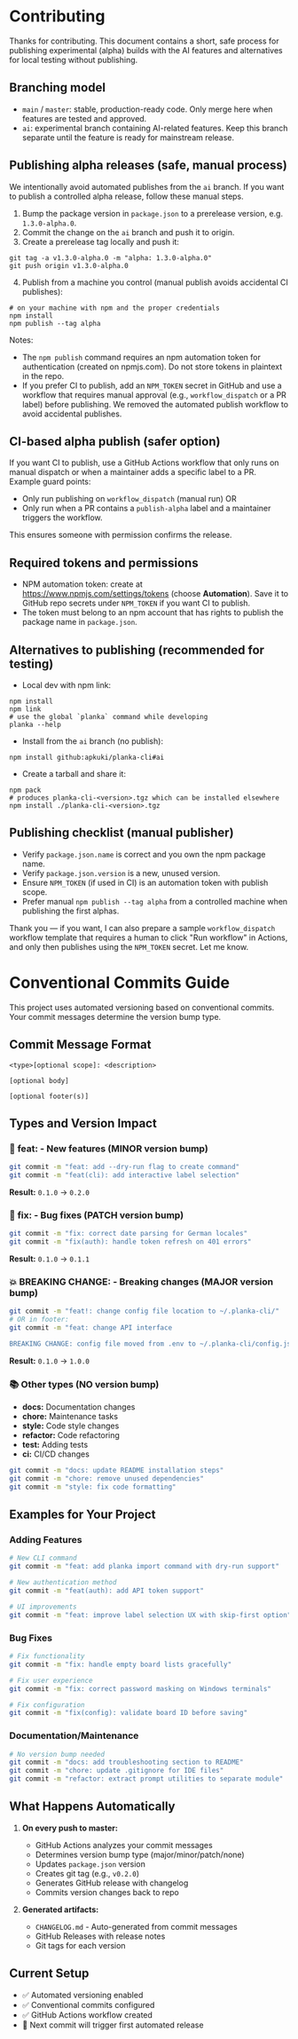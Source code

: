 # Contributing

Thanks for contributing. This document contains a short, safe process for publishing experimental (alpha) builds with the AI features and alternatives for local testing without publishing.

## Branching model

- `main` / `master`: stable, production-ready code. Only merge here when features are tested and approved.
- `ai`: experimental branch containing AI-related features. Keep this branch separate until the feature is ready for mainstream release.

## Publishing alpha releases (safe, manual process)

We intentionally avoid automated publishes from the `ai` branch. If you want to publish a controlled alpha release, follow these manual steps.

1. Bump the package version in `package.json` to a prerelease version, e.g. `1.3.0-alpha.0`.
2. Commit the change on the `ai` branch and push it to origin.
3. Create a prerelease tag locally and push it:

```pwsh
git tag -a v1.3.0-alpha.0 -m "alpha: 1.3.0-alpha.0"
git push origin v1.3.0-alpha.0
```

4. Publish from a machine you control (manual publish avoids accidental CI publishes):

```pwsh
# on your machine with npm and the proper credentials
npm install
npm publish --tag alpha
```

Notes:
- The `npm publish` command requires an npm automation token for authentication (created on npmjs.com). Do not store tokens in plaintext in the repo.
- If you prefer CI to publish, add an `NPM_TOKEN` secret in GitHub and use a workflow that requires manual approval (e.g., `workflow_dispatch` or a PR label) before publishing. We removed the automated publish workflow to avoid accidental publishes.

## CI-based alpha publish (safer option)

If you want CI to publish, use a GitHub Actions workflow that only runs on manual dispatch or when a maintainer adds a specific label to a PR. Example guard points:

- Only run publishing on `workflow_dispatch` (manual run) OR
- Only run when a PR contains a `publish-alpha` label and a maintainer triggers the workflow.

This ensures someone with permission confirms the release.

## Required tokens and permissions

- NPM automation token: create at https://www.npmjs.com/settings/tokens (choose **Automation**). Save it to GitHub repo secrets under `NPM_TOKEN` if you want CI to publish.
- The token must belong to an npm account that has rights to publish the package name in `package.json`.

## Alternatives to publishing (recommended for testing)

- Local dev with npm link:

```pwsh
npm install
npm link
# use the global `planka` command while developing
planka --help
```

- Install from the `ai` branch (no publish):

```pwsh
npm install github:apkuki/planka-cli#ai
```

- Create a tarball and share it:

```pwsh
npm pack
# produces planka-cli-<version>.tgz which can be installed elsewhere
npm install ./planka-cli-<version>.tgz
```

## Publishing checklist (manual publisher)

- Verify `package.json.name` is correct and you own the npm package name.
- Verify `package.json.version` is a new, unused version.
- Ensure `NPM_TOKEN` (if used in CI) is an automation token with publish scope.
- Prefer manual `npm publish --tag alpha` from a controlled machine when publishing the first alphas.

Thank you — if you want, I can also prepare a sample `workflow_dispatch` workflow template that requires a human to click "Run workflow" in Actions, and only then publishes using the `NPM_TOKEN` secret. Let me know.
# Conventional Commits Guide

This project uses automated versioning based on conventional commits. Your commit messages determine the version bump type.

## Commit Message Format

```
<type>[optional scope]: <description>

[optional body]

[optional footer(s)]
```

## Types and Version Impact

### 🚀 **feat:** - New features (MINOR version bump)
```bash
git commit -m "feat: add --dry-run flag to create command"
git commit -m "feat(cli): add interactive label selection"
```
**Result:** `0.1.0` → `0.2.0`

### 🐛 **fix:** - Bug fixes (PATCH version bump)
```bash
git commit -m "fix: correct date parsing for German locales"
git commit -m "fix(auth): handle token refresh on 401 errors"
```
**Result:** `0.1.0` → `0.1.1`

### 💥 **BREAKING CHANGE:** - Breaking changes (MAJOR version bump)
```bash
git commit -m "feat!: change config file location to ~/.planka-cli/"
# OR in footer:
git commit -m "feat: change API interface

BREAKING CHANGE: config file moved from .env to ~/.planka-cli/config.json"
```
**Result:** `0.1.0` → `1.0.0`

### 📚 **Other types** (NO version bump)
- **docs:** Documentation changes
- **chore:** Maintenance tasks
- **style:** Code style changes
- **refactor:** Code refactoring
- **test:** Adding tests
- **ci:** CI/CD changes

```bash
git commit -m "docs: update README installation steps"
git commit -m "chore: remove unused dependencies"
git commit -m "style: fix code formatting"
```

## Examples for Your Project

### Adding Features
```bash
# New CLI command
git commit -m "feat: add planka import command with dry-run support"

# New authentication method  
git commit -m "feat(auth): add API token support"

# UI improvements
git commit -m "feat: improve label selection UX with skip-first option"
```

### Bug Fixes
```bash
# Fix functionality
git commit -m "fix: handle empty board lists gracefully"

# Fix user experience
git commit -m "fix: correct password masking on Windows terminals"

# Fix configuration
git commit -m "fix(config): validate board ID before saving"
```

### Documentation/Maintenance
```bash
# No version bump needed
git commit -m "docs: add troubleshooting section to README"
git commit -m "chore: update .gitignore for IDE files"
git commit -m "refactor: extract prompt utilities to separate module"
```

## What Happens Automatically

1. **On every push to master:**
   - GitHub Actions analyzes your commit messages
   - Determines version bump type (major/minor/patch/none)
   - Updates `package.json` version
   - Creates git tag (e.g., `v0.2.0`)
   - Generates GitHub release with changelog
   - Commits version changes back to repo

2. **Generated artifacts:**
   - `CHANGELOG.md` - Auto-generated from commit messages
   - GitHub Releases with release notes
   - Git tags for each version

## Current Setup
- ✅ Automated versioning enabled
- ✅ Conventional commits configured
- ✅ GitHub Actions workflow created
- 🎯 Next commit will trigger first automated release